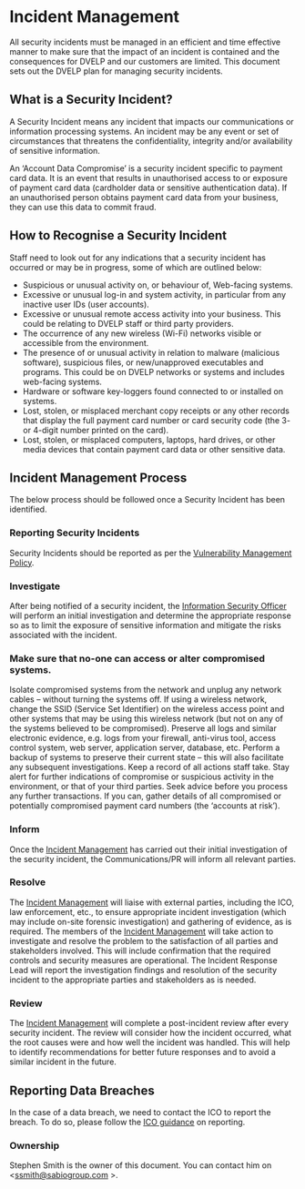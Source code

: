 # Incident Management

All security incidents must be managed in an efficient and time effective manner
to make sure that the impact of an incident is contained and the consequences
for DVELP and our customers are limited. This document sets out the DVELP plan
for managing security incidents.

## What is a Security Incident?

A Security Incident means any incident that impacts our communications or
information processing systems. An incident may be any event or set of
circumstances that threatens the confidentiality, integrity and/or availability of
sensitive information.

An ‘Account Data Compromise’ is a security incident specific to payment card
data. It is an event that results in unauthorised access to or exposure of
payment card data (cardholder data or sensitive authentication data). If an
unauthorised person obtains payment card data from your business, they can use
this data to commit fraud.

## How to Recognise a Security Incident

Staff need to look out for any indications that a security incident has occurred
or may be in progress, some of which are outlined below:

- Suspicious or unusual activity on, or behaviour of, Web-facing systems.
- Excessive or unusual log-in and system activity, in particular from
  any inactive user IDs (user accounts).
- Excessive or unusual remote access activity into your business.
  This could be relating to DVELP staff or third party providers.
- The occurrence of any new wireless (Wi-Fi) networks visible or accessible from
  the environment.
- The presence of or unusual activity in relation to malware (malicious
  software), suspicious files, or new/unapproved executables and programs. This
  could be on DVELP networks or systems and includes web-facing systems.
- Hardware or software key-loggers found connected to or installed on systems.
- Lost, stolen, or misplaced merchant copy receipts or any other records that
  display the full payment card number or card security code (the 3- or 4-digit
  number printed on the card).
- Lost, stolen, or misplaced computers, laptops, hard drives, or other media
  devices that contain payment card data or other sensitive data.

## Incident Management Process

The below process should be followed once a Security Incident has been
identified.

### Reporting Security Incidents

Security Incidents should be reported as per the [Vulnerability Management
Policy](vulnerability-management.md).

### Investigate

After being notified of a security incident, the [Information Security
Officer](../README.md#contacts) will perform an initial investigation and
determine the appropriate response so as to limit the exposure of sensitive
information and mitigate the risks associated with the incident.

### Make sure that no-one can access or alter compromised systems.

Isolate compromised systems from the network and unplug any network cables –
without turning the systems off. If using a wireless network, change the SSID
(Service Set Identifier) on the wireless access point and other systems that may
be using this wireless network (but not on any of the systems believed to be
compromised). Preserve all logs and similar electronic evidence, e.g. logs from
your firewall, anti-virus tool, access control system, web server, application
server, database, etc. Perform a backup of systems to preserve their current
state – this will also facilitate any subsequent investigations. Keep a record
of all actions staff take. Stay alert for further indications of compromise or
suspicious activity in the environment, or that of your third parties. Seek
advice before you process any further transactions. If you can, gather details
of all compromised or potentially compromised payment card numbers (the
‘accounts at risk’).

### Inform

Once the [Incident Management](incident-response.md) has carried out their
initial investigation of the security incident, the Communications/PR will
inform all relevant parties.

### Resolve

The [Incident Management](incident-response.md) will liaise with external
parties, including the ICO, law enforcement, etc., to ensure appropriate
incident investigation (which may include on-site forensic investigation) and
gathering of evidence, as is required. The members of the
[Incident Management](incident-response.md) will take action to investigate and resolve
the problem to the satisfaction of all parties and stakeholders involved. This
will include confirmation that the required controls and security measures are
operational. The Incident Response Lead will report the investigation findings
and resolution of the security incident to the appropriate parties and
stakeholders as is needed.

### Review

The [Incident Management](incident-response.md) will complete a post-incident
review after every security incident. The review will consider how the incident
occurred, what the root causes were and how well the incident was handled. This
will help to identify recommendations for better future responses and to avoid a
similar incident in the future.

## Reporting Data Breaches

In the case of a data breach, we need to contact the ICO to report the breach.
To do so, please follow the [ICO guidance](https://ico.org.uk/for-organisations/report-a-breach/personal-data-breach/)
on reporting.

### Ownership

Stephen Smith is the owner of this document. You can contact him on
<ssmith@sabiogroup.com >.
